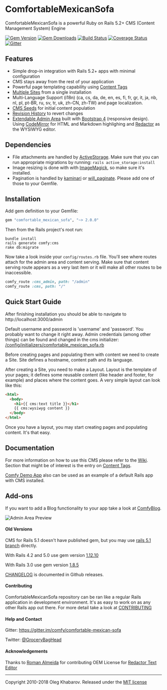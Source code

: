 # ComfortableMexicanSofa

ComfortableMexicanSofa is a powerful Ruby on Rails 5.2+ CMS (Content Management System) Engine

[![Gem Version](https://img.shields.io/gem/v/comfortable_mexican_sofa.svg?style=flat)](http://rubygems.org/gems/comfortable_mexican_sofa)
[![Gem Downloads](https://img.shields.io/gem/dt/comfortable_mexican_sofa.svg?style=flat)](http://rubygems.org/gems/comfortable_mexican_sofa)
[![Build Status](https://img.shields.io/travis/comfy/comfortable-mexican-sofa.svg?branch=master&style=flat)](https://travis-ci.org/comfy/comfortable-mexican-sofa)
[![Coverage Status](https://img.shields.io/coveralls/comfy/comfortable-mexican-sofa.svg?style=flat)](https://coveralls.io/r/comfy/comfortable-mexican-sofa?branch=master)
[![Gitter](https://badges.gitter.im/comfy/comfortable-mexican-sofa.svg)](https://gitter.im/comfy/comfortable-mexican-sofa)

## Features

* Simple drop-in integration with Rails 5.2+ apps with minimal configuration
* CMS stays away from the rest of your application
* Powerful page templating capability using [Content Tags](https://github.com/comfy/comfortable-mexican-sofa/wiki/Docs:-Content-Tags)
* [Multiple Sites](https://github.com/comfy/comfortable-mexican-sofa/wiki/Docs:-Sites) from a single installation
* Multi-Language Support (i18n) (ca, cs, da, de, en, es, fi, fr, gr, it, ja, nb, nl, pl, pt-BR, ru, sv, tr, uk, zh-CN, zh-TW) and page localization.
* [CMS Seeds](https://github.com/comfy/comfortable-mexican-sofa/wiki/Docs:-CMS-Seeds) for initial content population
* [Revision History](https://github.com/comfy/comfortable-mexican-sofa/wiki/Docs:-Revisions) to revert changes
* [Extendable Admin Area](https://github.com/comfy/comfortable-mexican-sofa/wiki/HowTo:-Reusing-Admin-Area) built with [Bootstrap 4](http://getbootstrap.com) (responsive design). Using [CodeMirror](http://codemirror.net) for HTML and Markdown highlighing and [Redactor](http://imperavi.com/redactor) as the WYSIWYG editor.

## Dependencies

* File attachments are handled by [ActiveStorage](https://github.com/rails/rails/tree/master/activestorage). Make sure that you can run appropriate migrations by running: `rails active_storage:install`
* Image resizing is done with with [ImageMagick](http://www.imagemagick.org/script/download.php), so make sure it's installed.
* Pagination is handled by [kaminari](https://github.com/amatsuda/kaminari) or [will_paginate](https://github.com/mislav/will_paginate). Please add one of those to your Gemfile.

## Installation

Add gem definition to your Gemfile:

```ruby
gem "comfortable_mexican_sofa", "~> 2.0.0"
```

Then from the Rails project's root run:

    bundle install
    rails generate comfy:cms
    rake db:migrate

Now take a look inside your `config/routes.rb` file. You'll see where routes attach for the admin area and content serving. Make sure that content serving route appears as a very last item or it will make all other routes to be inaccessible.

```ruby
comfy_route :cms_admin, path: "/admin"
comfy_route :cms, path: "/"
```

## Quick Start Guide

After finishing installation you should be able to navigate to http://localhost:3000/admin

Default username and password is 'username' and 'password'. You probably want to change it right away. Admin credentials (among other things) can be found and changed in the cms initializer: [/config/initializers/comfortable\_mexican\_sofa.rb](https://github.com/comfy/comfortable-mexican-sofa/blob/master/config/initializers/comfortable_mexican_sofa.rb)

Before creating pages and populating them with content we need to create a Site. Site defines a hostname, content path and its language.

After creating a Site, you need to make a Layout. Layout is the template of your pages; it defines some reusable content (like header and footer, for example) and places where the content goes. A very simple layout can look like this:

```html
<html>
  <body>
    <h1>{{ cms:text title }}</h1>
    {{ cms:wysiwyg content }}
  </body>
</html>
```

Once you have a layout, you may start creating pages and populating content. It's that easy.

## Documentation

For more information on how to use this CMS please refer to the [Wiki](https://github.com/comfy/comfortable-mexican-sofa/wiki). Section that might be of interest is the entry
on [Content Tags](https://github.com/comfy/comfortable-mexican-sofa/wiki/Docs:-Content-Tags).

[Comfy Demo App](https://github.com/comfy/comfy-demo) also can be used as an
example of a default Rails app with CMS installed.

## Add-ons

If you want to add a Blog functionality to your app take a look at
[ComfyBlog](https://github.com/comfy/comfy-blog).

![Admin Area Preview](doc/preview.jpg)

#### Old Versions

CMS for Rails 5.1 doesn't have published gem, but you may use [rails 5.1 branch](https://github.com/comfy/comfortable-mexican-sofa/tree/rails5.1) directly.

With Rails 4.2 and 5.0 use gem version [1.12.10](https://rubygems.org/gems/comfortable_mexican_sofa/versions/1.12.10)

With Rails 3.0 use gem version [1.8.5](https://rubygems.org/gems/comfortable_mexican_sofa/versions/1.8.5)

[CHANGELOG](//github.com/comfy/comfortable-mexican-sofa/releases) is documented
in Github releases.

#### Contributing

ComfortableMexicanSofa repository can be ran like a regular Rails application in
development environment. It's as easy to work on as any other Rails app out there.
For more detail take a look at [CONTRIBUTING](CONTRIBUTING.md)

#### Help and Contact

Gitter: https://gitter.im/comfy/comfortable-mexican-sofa

Twitter: [@GroceryBagHead](https://twitter.com/grocerybaghead)

#### Acknowledgements

Thanks to [Roman Almeida](https://github.com/nasmorn) for contributing OEM License for [Redactor Text Editor](http://imperavi.com/redactor)

---

Copyright 2010-2018 Oleg Khabarov. Released under the [MIT license](LICENSE)
